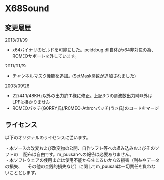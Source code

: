 
# X68Sound

## 変更履歴

2013/01/09

* x64バイナリのビルドを可能にした。pcidebug.dll自体がx64非対応の為、ROMEOサポートを外しています。

2011/01/19

* チャンネルマスク機能を追加。(SetMask関数が追加されました)

2003/09/26

* 22/44.1/48KHz以外の出力許す様に修正。上記3つの周波数出力時以外はLPFは掛かりません
* ROMEOパッチ(GORRY氏)/ROMEO-Athronパッチ(うさ氏)のコードをマージ

## ライセンス

以下のオリジナルのライセンスに従います。

・本ソースの改変および改変物の公開、自作ソフト等への組み込みおよびそのソフトの
　配布は自由です。m_puusanへの報告は必要ありません。  
・本ソフトウェアの使用または使用不能から生じるいかなる損害（利益やデータの損失、
　その他の金銭的損失など）に関してm_puusanは一切責任を負わないこととします。 
